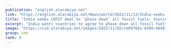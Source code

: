 ```yaml
---
publication: "english.alarabiya.net"
link: "https://english.alarabiya.net/News/world/2022/11/13/India-seeks-COP27-deal-to-phase-down-all-fossil-fuels-Sources"
title: "India seeks COP27 deal to ‘phase down’ all fossil fuels: Sources"
excerpt: "India wants countries to agree to phase down all fossil fuels at the COP27 climate summit in Egypt, rather than a narrower deal to phase down coal as was"
image: "https://vid.alarabiya.net/images/2022/11/02/ce097661-639d-4649-878a-108c0542e383/ce097661-639d-4649-878a-108c0542e383_16x9_600x338.JPG"
group: con
rank: 8
---
```

